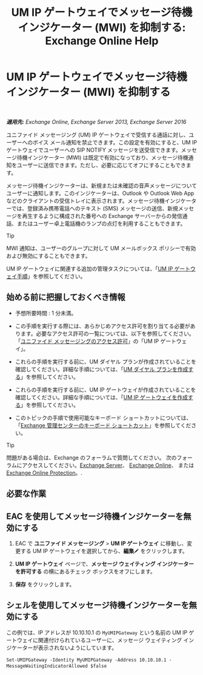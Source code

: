 ﻿---
title: 'UM IP ゲートウェイでメッセージ待機インジケーター (MWI) を抑制する: Exchange Online Help'
TOCTitle: UM IP ゲートウェイでメッセージ待機インジケーター (MWI) を抑制する
ms:assetid: 7af6d094-199f-4134-a25d-9fc7e9c05fe1
ms:mtpsurl: https://technet.microsoft.com/ja-jp/library/JJ673536(v=EXCHG.150)
ms:contentKeyID: 49896329
ms.date: 05/22/2018
mtps_version: v=EXCHG.150
ms.translationtype: HT
---

# UM IP ゲートウェイでメッセージ待機インジケーター (MWI) を抑制する

 

_**適用先:** Exchange Online, Exchange Server 2013, Exchange Server 2016_

ユニファイド メッセージング (UM) IP ゲートウェイで受信する通話に対し、ユーザーへのボイス メール通知を禁止できます。この設定を有効にすると、UM IP ゲートウェイでユーザーへの SIP NOTIFY メッセージを送受信できます。メッセージ待機インジケーター (MWI) は既定で有効になっており、メッセージ待機通知をユーザーに送信できます。ただし、必要に応じてオフにすることもできます。

メッセージ待機インジケーターは、新規または未確認の音声メッセージについてユーザーに通知します。このインジケーターは、Outlook や Outlook Web App などのクライアントの受信トレイに表示されます。メッセージ待機インジケーターでは、登録済み携帯電話へのテキスト (SMS) メッセージの送信、新規メッセージを再生するように構成された番号への Exchange サーバーからの発信通話、またはユーザー卓上電話機のランプの点灯を利用することもできます。


> [!TIP]
> MWI 通知は、ユーザーのグループに対して UM メールボックス ポリシーで有効および無効にすることもできます。



UM IP ゲートウェイに関連する追加の管理タスクについては、「[UM IP ゲートウェイ手順](um-ip-gateway-procedures-exchange-2013-help.md)」を参照してください。

## 始める前に把握しておくべき情報

  - 予想所要時間 : 1 分未満。

  - この手順を実行する際には、あらかじめアクセス許可を割り当てる必要があります。必要なアクセス許可の一覧については、以下を参照してください。「[ユニファイド メッセージングのアクセス許可](unified-messaging-permissions-exchange-2013-help.md)」の「UM IP ゲートウェイ」。

  - これらの手順を実行する前に、UM ダイヤル プランが作成されていることを確認してください。詳細な手順については、「[UM ダイヤル プランを作成する](create-a-um-dial-plan-exchange-2013-help.md)」を参照してください。

  - これらの手順を実行する前に、UM IP ゲートウェイが作成されていることを確認してください。詳細な手順については、「[UM IP ゲートウェイを作成する](create-a-um-ip-gateway-exchange-2013-help.md)」を参照してください。

  - このトピックの手順で使用可能なキーボード ショートカットについては、「[Exchange 管理センターのキーボード ショートカット](keyboard-shortcuts-in-the-exchange-admin-center-exchange-online-protection-help.md)」を参照してください。


> [!TIP]
> 問題がある場合は、Exchange のフォーラムで質問してください。 次のフォーラムにアクセスしてください。<A href="https://go.microsoft.com/fwlink/p/?linkid=60612">Exchange Server</A>、 <A href="https://go.microsoft.com/fwlink/p/?linkid=267542">Exchange Online</A>、 または <A href="https://go.microsoft.com/fwlink/p/?linkid=285351">Exchange Online Protection</A>。.



## 必要な作業

## EAC を使用してメッセージ待機インジケーターを無効にする

1.  EAC で <strong>ユニファイド メッセージング</strong> \> <strong>UM IP ゲートウェイ</strong> に移動し、変更する UM IP ゲートウェイを選択してから、<strong>編集</strong>![編集アイコン](images/Bb124582.6f53ccb2-1f13-4c02-bea0-30690e6ea71d(EXCHG.150).gif "編集アイコン") をクリックします。

2.  <strong>UM IP ゲートウェイ</strong> ページで、<strong>メッセージ ウェイティング インジケーターを許可する</strong> の横にあるチェック ボックスをオフにします。

3.  <strong>保存</strong> をクリックします。

## シェルを使用してメッセージ待機インジケーターを無効にする

この例では、IP アドレスが 10.10.10.1 の `MyUMIPGateway` という名前の UM IP ゲートウェイに関連付けられているユーザーに、メッセージ ウェイティング インジケーターが表示されないようにしています。

    Set-UMIPGateway -Identity MyUMIPGateway -Address 10.10.10.1 -MessageWaitingIndicatorAllowed $false

